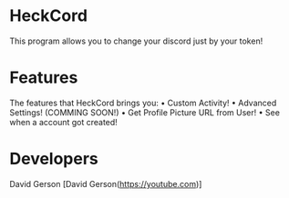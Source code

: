 # HeckCord
This program allows you to change your discord just by your token!

# Features
The features that HeckCord brings you:
• Custom Activity!
• Advanced Settings! (COMMING SOON!)
• Get Profile Picture URL from User!
• See when a account got created!

# Developers
David Gerson [David Gerson(https://youtube.com)]

